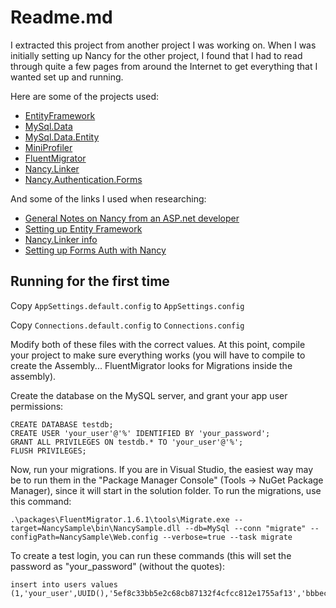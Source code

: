 # Readme.md

I extracted this project from another project I was working on.
When I was initially setting up Nancy for the other project, I found that 
I had to read through quite a few pages from around the Internet to get 
everything that I wanted set up and running.

Here are some of the projects used:
 
 * [EntityFramework](https://msdn.microsoft.com/en-us/data/ef.aspx)
 * [MySql.Data](https://www.nuget.org/packages/MySql.Data/)
 * [MySql.Data.Entity](https://www.nuget.org/packages/MySql.Data.Entity/)
 * [MiniProfiler](https://github.com/MiniProfiler/dotnet)
 * [FluentMigrator](https://github.com/schambers/fluentmigrator)
 * [Nancy.Linker](https://github.com/horsdal/Nancy.Linker)
 * [Nancy.Authentication.Forms](https://github.com/NancyFx/Nancy/wiki/Forms-Authentication)

And some of the links I used when researching:
 * [General Notes on Nancy from an ASP.net developer](http://www.endycahyono.com/article/nancy-from-mvc-dev/)
 * [Setting up Entity Framework](http://alexboyd.me/2014/03/nancyfx-ef-crud/)
 * [Nancy.Linker info](http://www.horsdal-consult.dk/search/label/Nancy.Linker)
 * [Setting up Forms Auth with Nancy](http://www.philliphaydon.com/2012/12/18/forms-authentication-with-nancyfx/)

## Running for the first time

Copy `AppSettings.default.config` to `AppSettings.config`

Copy `Connections.default.config` to `Connections.config`

Modify both of these files with the correct values. At this point, compile your project 
to make sure everything works (you will have to compile to create the Assembly...
FluentMigrator looks for Migrations inside the assembly).

Create the database on the MySQL server, and grant your app user permissions:

    CREATE DATABASE testdb;
	CREATE USER 'your_user'@'%' IDENTIFIED BY 'your_password';
	GRANT ALL PRIVILEGES ON testdb.* TO 'your_user'@'%';
	FLUSH PRIVILEGES;

Now, run your migrations. If you are in Visual Studio, the easiest way may be to run 
them in the "Package Manager Console" (Tools -> NuGet Package Manager), since it will 
start in the solution folder. To run the migrations, use this command:

    .\packages\FluentMigrator.1.6.1\tools\Migrate.exe --target=NancySample\bin\NancySample.dll --db=MySql --conn "migrate" --configPath=NancySample\Web.config --verbose=true --task migrate

To create a test login, you can run these commands (this will set the password as "your_password" (without the quotes):

	insert into users values (1,'your_user',UUID(),'5ef8c33bb5e2c68cb87132f4cfcc812e1755af13','bbbec1aabb5659bfc10c','you@email.com');
